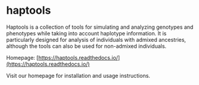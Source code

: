 # haptools

Haptools is a collection of tools for simulating and analyzing genotypes and phenotypes while taking into account haplotype information. It is particularly designed for analysis of individuals with admixed ancestries, although the tools can also be used for non-admixed individuals.

Homepage: [https://haptools.readthedocs.io/](https://haptools.readthedocs.io/)

Visit our homepage for installation and usage instructions.
